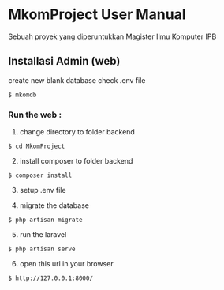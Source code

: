 # MkomProject User Manual
Sebuah proyek yang diperuntukkan Magister Ilmu Komputer IPB

## Installasi Admin (web)

create new blank database check .env file
```
$ mkomdb
```

### Run the web  :
1. change directory to folder backend
```
$ cd MkomProject
```
2. install composer to folder backend
```
$ composer install
```
3. setup .env file

4. migrate the database
```
$ php artisan migrate
```
5. run the laravel
```
$ php artisan serve
```
6. open this url in your browser
```
$ http://127.0.0.1:8000/
```
